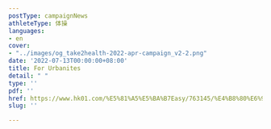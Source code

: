 ```yaml
---
postType: campaignNews
athleteType: 体操
languages:
- en
cover:
- "../images/og_take2health-2022-apr-campaign_v2-2.png"
date: '2022-07-13T00:00:00+08:00'
title: For Urbanites
detail: " "
type: ''
pdf: ''
href: https://www.hk01.com/%E5%81%A5%E5%BA%B7Easy/763145/%E4%B8%80%E6%96%87%E6%95%99%E4%BD%A0%E6%8F%90%E9%98%B2%E9%A6%99%E6%B8%AF%E6%9C%80%E5%B8%B8%E8%A6%8B%E9%A0%AD%E9%A0%B8%E7%99%8C-%E9%BC%BB%E5%92%BD%E7%99%8C-%E6%97%A9%E6%9C%9F%E7%97%85%E5%BE%B5%E4%BC%BC%E6%84%9F%E5%86%92
slug: ''

---
```

